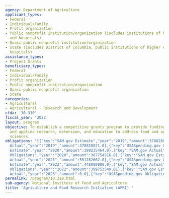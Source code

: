 ```yaml
---
agency: Department of Agriculture
applicant_types:
- Federal
- Individual/Family
- Profit organization
- Public nonprofit institution/organization (includes institutions of higher education
  and hospitals)
- Quasi-public nonprofit institution/organization
- State (includes District of Columbia, public institutions of higher education and
  hospitals)
assistance_types:
- Project Grants
beneficiary_types:
- Federal
- Individual/Family
- Profit organization
- Public nonprofit institution/organization
- Quasi-public nonprofit organization
- State
categories:
- Agricultural
- Agricultural - Research and Development
cfda: '10.310'
fiscal_year: '2022'
layout: program
objective: To establish a competitive grants program to provide funding for fundamental
  and applied research, extension, and education to address food and agricultural
  sciences.
obligations: '[{"key":"SAM.gov Estimate","year":"2019","amount":378828821.0},{"key":"SAM.gov
  Actual","year":"2019","amount":378828821.0},{"key":"USASpending.gov Obligations","year":"2019","amount":367603131.72},{"key":"SAM.gov
  Estimate","year":"2020","amount":389235464.0},{"key":"SAM.gov Actual","year":"2020","amount":398495304.0},{"key":"USASpending.gov
  Obligations","year":"2020","amount":387754516.0},{"key":"SAM.gov Estimate","year":"2021","amount":551282662.0},{"key":"SAM.gov
  Actual","year":"2021","amount":551282662.0},{"key":"USASpending.gov Obligations","year":"2021","amount":471705377.45},{"key":"SAM.gov
  Estimate","year":"2022","amount":448000000.0},{"key":"SAM.gov Actual","year":"2022","amount":448000000.0},{"key":"USASpending.gov
  Obligations","year":"2022","amount":399753549.61},{"key":"SAM.gov Estimate","year":"2023","amount":429000000.0},{"key":"SAM.gov
  Actual","year":"2023","amount":0.0},{"key":"USASpending.gov Obligations","year":"2023","amount":548814345.17}]'
permalink: /program/10.310.html
sub-agency: National Institute of Food and Agriculture
title: 'Agriculture and Food Research Initiative (AFRI) '
---
```

